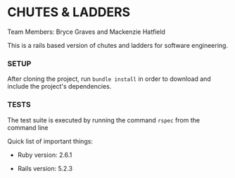 # CHUTES & LADDERS
Team Members: Bryce Graves and Mackenzie Hatfield

This is a rails based version of chutes and ladders for software engineering.

### SETUP
After cloning the project, run ```bundle install``` in order
to download and include the project's dependencies.

### TESTS
The test suite is executed by running the command ```rspec```
from the command line

Quick list of important things:

* Ruby version: 2.6.1

* Rails version: 5.2.3
